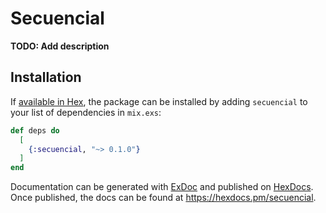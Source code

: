 # Secuencial

**TODO: Add description**

## Installation

If [available in Hex](https://hex.pm/docs/publish), the package can be installed
by adding `secuencial` to your list of dependencies in `mix.exs`:

```elixir
def deps do
  [
    {:secuencial, "~> 0.1.0"}
  ]
end
```

Documentation can be generated with [ExDoc](https://github.com/elixir-lang/ex_doc)
and published on [HexDocs](https://hexdocs.pm). Once published, the docs can
be found at <https://hexdocs.pm/secuencial>.

